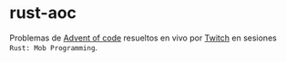 # rust-aoc

Problemas de [Advent of code](https://adventofcode.com/) resueltos en vivo por [Twitch](https://twitch.tv/mozilla_pe) en sesiones `Rust: Mob Programming`.

